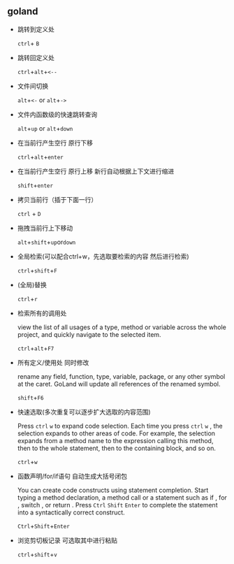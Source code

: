 ## goland

- 跳转到定义处

  `ctrl`+ `B`
  
- 跳转回定义处

  `ctrl`+`alt`+`<--`

- 文件间切换

  `alt`+`<-` or `alt`+`->`

- 文件内函数级的快速跳转查询

  `alt`+`up` or `alt`+`down`

- 在当前行产生空行 原行下移

  `ctrl`+`alt`+`enter`

- 在当前行产生空行 原行上移 新行自动根据上下文进行缩进

  `shift`+`enter`

- 拷贝当前行（插于下面一行）

  `ctrl` + `D`

- 拖拽当前行上下移动

  `alt`+`shift`+`up`or`down`
  
- 全局检索(可以配合ctrl+w，先选取要检索的内容 然后进行检索)

  `ctrl`+`shift`+`F`

- (全局)替换

  `ctrl`+`r`

- 检索所有的调用处

  view the list of all usages of a type, method or variable across the whole project, and quickly navigate to the selected item.

  `ctrl`+`alt`+`F7`

- 所有定义/使用处 同时修改

  rename any field, function, type, variable, package, or any other symbol at the caret. GoLand will update all references of the renamed symbol.

  `shift`+`F6`

- 快速选取(多次重复可以逐步扩大选取的内容范围)

  Press   `ctrl`   `w`  to expand code selection. Each time you press  `ctrl`   `w` , the selection expands to other areas of code.
  For example, the selection expands from a method name to the expression calling this method, then to the whole statement, then to the containing block, and so on.

  `ctrl`+`w`
  
- 函数声明/for/if语句 自动生成大括号闭包

  You can create code constructs using statement completion. Start typing a method declaration, a method call or a statement such as   if  ,   for  ,   switch  , or   return  . Press   `Ctrl`   `Shift`    `Enter`   to complete the statement into a syntactically correct construct.

  `Ctrl`+`Shift`+`Enter` 

- 浏览剪切板记录 可选取其中进行粘贴

  `ctrl`+`shift`+`v`

  
